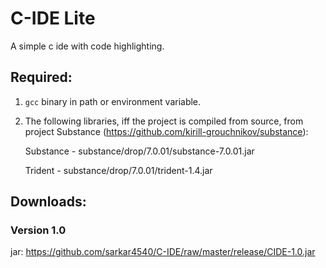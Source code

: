 # C-IDE Lite
A simple c ide with code highlighting.

## Required:
1. `gcc` binary in path or environment variable.
2. The following libraries, iff the project is compiled from source, from project Substance (https://github.com/kirill-grouchnikov/substance):
    
    Substance - substance/drop/7.0.01/substance-7.0.01.jar
    
    Trident - substance/drop/7.0.01/trident-1.4.jar

## Downloads:
### Version 1.0
jar: https://github.com/sarkar4540/C-IDE/raw/master/release/CIDE-1.0.jar

